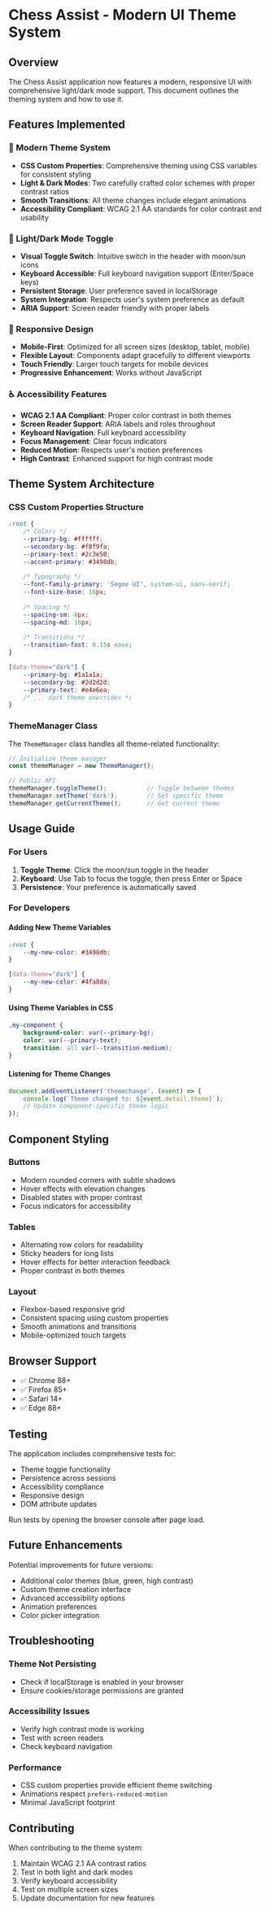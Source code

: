 # Chess Assist - Modern UI Theme System

## Overview

The Chess Assist application now features a modern, responsive UI with comprehensive light/dark mode support. This document outlines the theming system and how to use it.

## Features Implemented

### 🎨 Modern Theme System
- **CSS Custom Properties**: Comprehensive theming using CSS variables for consistent styling
- **Light & Dark Modes**: Two carefully crafted color schemes with proper contrast ratios
- **Smooth Transitions**: All theme changes include elegant animations
- **Accessibility Compliant**: WCAG 2.1 AA standards for color contrast and usability

### 🌙 Light/Dark Mode Toggle
- **Visual Toggle Switch**: Intuitive switch in the header with moon/sun icons
- **Keyboard Accessible**: Full keyboard navigation support (Enter/Space keys)
- **Persistent Storage**: User preference saved in localStorage
- **System Integration**: Respects user's system preference as default
- **ARIA Support**: Screen reader friendly with proper labels

### 📱 Responsive Design
- **Mobile-First**: Optimized for all screen sizes (desktop, tablet, mobile)
- **Flexible Layout**: Components adapt gracefully to different viewports
- **Touch Friendly**: Larger touch targets for mobile devices
- **Progressive Enhancement**: Works without JavaScript

### ♿ Accessibility Features
- **WCAG 2.1 AA Compliant**: Proper color contrast in both themes
- **Screen Reader Support**: ARIA labels and roles throughout
- **Keyboard Navigation**: Full keyboard accessibility
- **Focus Management**: Clear focus indicators
- **Reduced Motion**: Respects user's motion preferences
- **High Contrast**: Enhanced support for high contrast mode

## Theme System Architecture

### CSS Custom Properties Structure

```css
:root {
    /* Colors */
    --primary-bg: #ffffff;
    --secondary-bg: #f8f9fa;
    --primary-text: #2c3e50;
    --accent-primary: #3498db;
    
    /* Typography */
    --font-family-primary: 'Segoe UI', system-ui, sans-serif;
    --font-size-base: 16px;
    
    /* Spacing */
    --spacing-sm: 8px;
    --spacing-md: 16px;
    
    /* Transitions */
    --transition-fast: 0.15s ease;
}

[data-theme="dark"] {
    --primary-bg: #1a1a1a;
    --secondary-bg: #2d2d2d;
    --primary-text: #e4e6ea;
    /* ... dark theme overrides */
}
```

### ThemeManager Class

The `ThemeManager` class handles all theme-related functionality:

```javascript
// Initialize theme manager
const themeManager = new ThemeManager();

// Public API
themeManager.toggleTheme();           // Toggle between themes
themeManager.setTheme('dark');        // Set specific theme
themeManager.getCurrentTheme();       // Get current theme
```

## Usage Guide

### For Users
1. **Toggle Theme**: Click the moon/sun toggle in the header
2. **Keyboard**: Use Tab to focus the toggle, then press Enter or Space
3. **Persistence**: Your preference is automatically saved

### For Developers

#### Adding New Theme Variables
```css
:root {
    --my-new-color: #3498db;
}

[data-theme="dark"] {
    --my-new-color: #4fa8da;
}
```

#### Using Theme Variables in CSS
```css
.my-component {
    background-color: var(--primary-bg);
    color: var(--primary-text);
    transition: all var(--transition-medium);
}
```

#### Listening for Theme Changes
```javascript
document.addEventListener('themechange', (event) => {
    console.log(`Theme changed to: ${event.detail.theme}`);
    // Update component-specific theme logic
});
```

## Component Styling

### Buttons
- Modern rounded corners with subtle shadows
- Hover effects with elevation changes
- Disabled states with proper contrast
- Focus indicators for accessibility

### Tables
- Alternating row colors for readability
- Sticky headers for long lists
- Hover effects for better interaction feedback
- Proper contrast in both themes

### Layout
- Flexbox-based responsive grid
- Consistent spacing using custom properties
- Smooth animations and transitions
- Mobile-optimized touch targets

## Browser Support

- ✅ Chrome 88+
- ✅ Firefox 85+
- ✅ Safari 14+
- ✅ Edge 88+

## Testing

The application includes comprehensive tests for:
- Theme toggle functionality
- Persistence across sessions
- Accessibility compliance
- Responsive design
- DOM attribute updates

Run tests by opening the browser console after page load.

## Future Enhancements

Potential improvements for future versions:
- Additional color themes (blue, green, high contrast)
- Custom theme creation interface
- Advanced accessibility options
- Animation preferences
- Color picker integration

## Troubleshooting

### Theme Not Persisting
- Check if localStorage is enabled in your browser
- Ensure cookies/storage permissions are granted

### Accessibility Issues
- Verify high contrast mode is working
- Test with screen readers
- Check keyboard navigation

### Performance
- CSS custom properties provide efficient theme switching
- Animations respect `prefers-reduced-motion`
- Minimal JavaScript footprint

## Contributing

When contributing to the theme system:
1. Maintain WCAG 2.1 AA contrast ratios
2. Test in both light and dark modes
3. Verify keyboard accessibility
4. Test on multiple screen sizes
5. Update documentation for new features